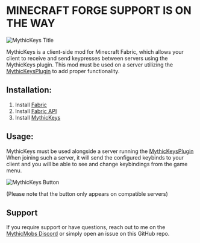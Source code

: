 
# **MINECRAFT FORGE SUPPORT IS ON THE WAY**
![MythicKeys Title](https://i.imgur.com/Ca8rnyY.png)

MythicKeys is a client-side mod for Minecraft Fabric, which allows your client to receive and send keypresses between servers using the MythicKeys plugin.
This mod must be used on a server utilizing the [MythicKeysPlugin](https://www.spigotmc.org/resources/mythickeysplugin-add-custom-keybindings.98893/) to add proper functionality.

## Installation:
1. Install [Fabric](https://fabricmc.net/use/installer/)
2. Install [Fabric API](https://www.curseforge.com/minecraft/mc-mods/fabric-api)
3. Install [MythicKeys](https://github.com/ASangarin/MythicKeys/releases)

## Usage:
MythicKeys must be used alongside a server running the [MythicKeysPlugin](https://www.spigotmc.org/resources/mythickeysplugin-add-custom-keybindings.98893/)
When joining such a server, it will send the configured keybinds to your client and you will be able to see and change keybindings from the game menu.

![MythicKeys Button](https://i.imgur.com/l3hMnqY.png)

(Please note that the button only appears on compatible servers)

## Support
If you require support or have questions, reach out to me on the [MythicMobs Discord](https://discord.gg/K3tqXfT) or simply open an issue on this GitHub repo.
